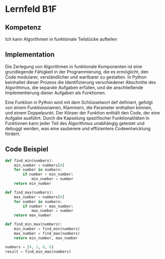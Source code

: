 # Lernfeld B1F

## Kompetenz
Ich kann Algorithmen in funktionale Teilstücke aufteilen


## Implementation

Die Zerlegung von Algorithmen in funktionale Komponenten ist eine grundlegende Fähigkeit in der Programmierung, die es ermöglicht, den Code modularer, verständlicher und wartbarer zu gestalten. In Python beinhaltet dieser Prozess die Identifizierung verschiedener Abschnitte des Algorithmus, die separate Aufgaben erfüllen, und die anschließende Implementierung dieser Aufgaben als Funktionen.

Eine Funktion in Python wird mit dem Schlüsselwort def definiert, gefolgt von einem Funktionsnamen, Klammern, die Parameter enthalten können, und einem Doppelpunkt. Der Körper der Funktion enthält den Code, der eine Aufgabe ausführt. Durch die Kapselung spezifischer Funktionalitäten in Funktionen kann jeder Teil des Algorithmus unabhängig getestet und debuggt werden, was eine sauberere und effizientere Codeentwicklung fördert.

## Code Beispiel
```python
def find_min(numbers):
    min_number = numbers[0]
    for number in numbers:
        if number < min_number:
            min_number = number
    return min_number

def find_max(numbers):
    max_number = numbers[0]
    for number in numbers:
        if number > max_number:
            max_number = number
    return max_number

def find_min_max(numbers):
    min_number = find_min(numbers)
    max_number = find_max(numbers)
    return min_number, max_number

numbers = [4, 2, 8, 6]
result = find_min_max(numbers)
```

